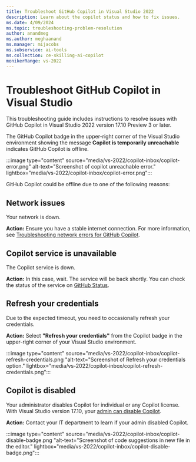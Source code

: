 ```yaml
---
title: Troubleshoot GitHub Copilot in Visual Studio 2022
description: Learn about the copilot status and how to fix issues.
ms.date: 4/09/2024
ms.topic: troubleshooting-problem-resolution
author: anandmeg
ms.author: meghaanand
ms.manager: mijacobs
ms.subservice: ai-tools
ms.collection: ce-skilling-ai-copilot 
monikerRange: vs-2022
---
```


# Troubleshoot GitHub Copilot in Visual Studio

This troubleshooting guide includes instructions to resolve issues with GitHub Copilot in Visual Studio 2022 version 17.10 Preview 3 or later.

The GitHub Copilot badge in the upper-right corner of the Visual Studio environment showing the message **Copilot is temporarily unreachable** indicates GitHub Copilot is offline.

:::image type="content" source="media/vs-2022/copilot-inbox/copilot-error.png" alt-text="Screenshot of copilot unreachable error." lightbox="media/vs-2022/copilot-inbox/copilot-error.png":::

GitHub Copilot could be offline due to one of the following reasons:

## Network issues

Your network is down.

**Action:** Ensure you have a stable internet connection. For more information, see [Troubleshooting network errors for GitHub Copilot](https://docs.github.com/en/copilot/troubleshooting-github-copilot/troubleshooting-network-errors-for-github-copilot).

## Copilot service is unavailable

The Copilot service is down.

**Action:** In this case, wait. The service will be back shortly. You can check the status of the service on [GitHub Status](https://www.githubstatus.com/).

## Refresh your credentials

Due to the expected timeout, you need to occasionally refresh your credentials.

**Action:** Select **"Refresh your credentials"** from the Copilot badge in the upper-right corner of your Visual Studio environment.

:::image type="content" source="media/vs-2022/copilot-inbox/copilot-refresh-credentials.png "alt-text="Screenshot of Refresh your credentials option." lightbox="media/vs-2022/copilot-inbox/copilot-refresh-credentials.png":::

## Copilot is disabled

Your administrator disables Copilot for individual or any Copilot license. With Visual Studio version 17.10, your [admin can disable Copilot](visual-studio-github-copilot-admin.md#disabling-copilot-for-individual-enterprise-visual-studio-accounts).

**Action:** Contact your IT department to learn if your admin disabled Copilot.

:::image type="content" source="media/vs-2022/copilot-inbox/copilot-disable-badge.png "alt-text="Screenshot of code suggestions in new file in the editor." lightbox="media/vs-2022/copilot-inbox/copilot-disable-badge.png":::
